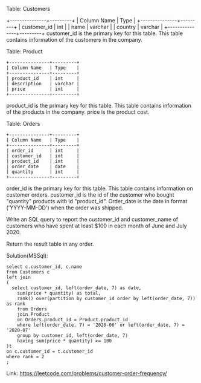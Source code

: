 Table: Customers

+---------------+---------+
| Column Name   | Type    |
+---------------+---------+
| customer_id   | int     |
| name          | varchar |
| country       | varchar |
+---------------+---------+
customer_id is the primary key for this table.
This table contains information of the customers in the company.
 

Table: Product
```
+---------------+---------+
| Column Name   | Type    |
+---------------+---------+
| product_id    | int     |
| description   | varchar |
| price         | int     |
+---------------+---------+
```
product_id is the primary key for this table.
This table contains information of the products in the company.
price is the product cost.
 
Table: Orders
```
+---------------+---------+
| Column Name   | Type    |
+---------------+---------+
| order_id      | int     |
| customer_id   | int     |
| product_id    | int     |
| order_date    | date    |
| quantity      | int     |
+---------------+---------+
```
order_id is the primary key for this table.
This table contains information on customer orders.
customer_id is the id of the customer who bought "quantity" products with id "product_id".
Order_date is the date in format ('YYYY-MM-DD') when the order was shipped.
 
Write an SQL query to report the customer_id and customer_name of customers who have spent at least $100 in each month of June and July 2020.

Return the result table in any order.

Solution(MSSql):
```
select c.customer_id, c.name
from Customers c
left join
(
  select customer_id, left(order_date, 7) as date, 
    sum(price * quantity) as total, 
    rank() over(partition by customer_id order by left(order_date, 7)) as rank
    from Orders
    join Product
    on Orders.product_id = Product.product_id
    where left(order_date, 7) = '2020-06' or left(order_date, 7) = '2020-07'
    group by customer_id, left(order_date, 7)
    having sum(price * quantity) >= 100
)t
on c.customer_id = t.customer_id
where rank = 2
;

```
Link: https://leetcode.com/problems/customer-order-frequency/
